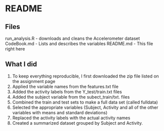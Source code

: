 # README
## Files
run_analysis.R - downloads and cleans the Accelerometer dataset
CodeBook.md - Lists and describes the variables
README.md - This file right here

## What I did
1. To keep everything reproducible, I first downloaded the zip file listed on the assignment page
2. Applied the variable names from the features.txt file
3. Added the activity labels from the Y_test/train.txt files
4. Added the subject variable from the subect_train/txt. files
5. Combined the train and test sets to make a full data set (called fulldata)
6. Selected the appropriate variables (Subject, Activity and all of the other variables with means and standard deviations)
7. Replaced the activity labels with the actual activity names
8. Created a summarized dataset grouped by Subject and Activity.